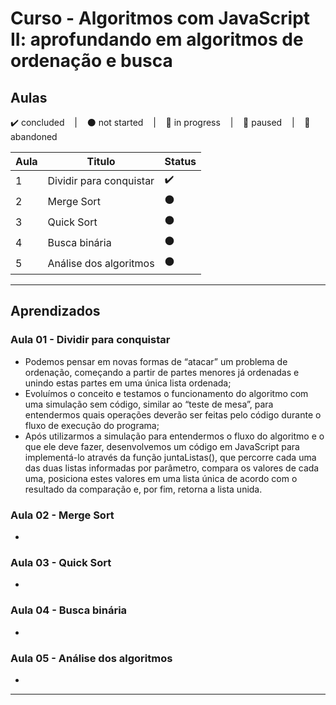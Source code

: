 # Curso - Algoritmos com JavaScript II: aprofundando em algoritmos de ordenação e busca

## Aulas
<p>
  ✔️ concluded &nbsp;&nbsp;&nbsp;|&nbsp;&nbsp;&nbsp;
  ⚫ not started &nbsp;&nbsp;&nbsp;|&nbsp;&nbsp;&nbsp;
  🔵 in progress &nbsp;&nbsp;&nbsp;|&nbsp;&nbsp;&nbsp;
  🔶 paused &nbsp;&nbsp;&nbsp;|&nbsp;&nbsp;&nbsp;
  🔴 abandoned 
</p>

| Aula | Titulo | Status |
| --- | --- | --- |
| 1 | Dividir para conquistar | ✔️ |
| 2 | Merge Sort | ⚫ |
| 3 | Quick Sort | ⚫ |
| 4 | Busca binária | ⚫ |
| 5 | Análise dos algoritmos | ⚫ |

---

## Aprendizados

### Aula 01 - Dividir para conquistar
<ul>
  <li>Podemos pensar em novas formas de “atacar” um problema de ordenação, começando a partir de partes menores já ordenadas e unindo estas partes em uma única lista ordenada;</li>
  <li>Evoluímos o conceito e testamos o funcionamento do algoritmo com uma simulação sem código, similar ao “teste de mesa”, para entendermos quais operações deverão ser feitas pelo código durante o fluxo de execução do programa;</li>
  <li>Após utilizarmos a simulação para entendermos o fluxo do algoritmo e o que ele deve fazer, desenvolvemos um código em JavaScript para implementá-lo através da função juntaListas(), que percorre cada uma das duas listas informadas por parâmetro, compara os valores de cada uma, posiciona estes valores em uma lista única de acordo com o resultado da comparação e, por fim, retorna a lista unida.</li>
</ul>

### Aula 02 - Merge Sort
<ul>
  <li></li>
</ul>

### Aula 03 - Quick Sort
<ul>
  <li></li>
</ul>

### Aula 04 - Busca binária
<ul>
  <li></li>
</ul>

### Aula 05 - Análise dos algoritmos
<ul>
  <li></li>
</ul>

---
